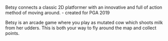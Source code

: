 Betsy connects a classic 2D platformer with an innovative and full of action method of moving around. - created for PGA 2019

Betsy is an arcade game where you play as mutated cow which shoots milk from her udders. This is both your way to fly around the map and collect points. 
